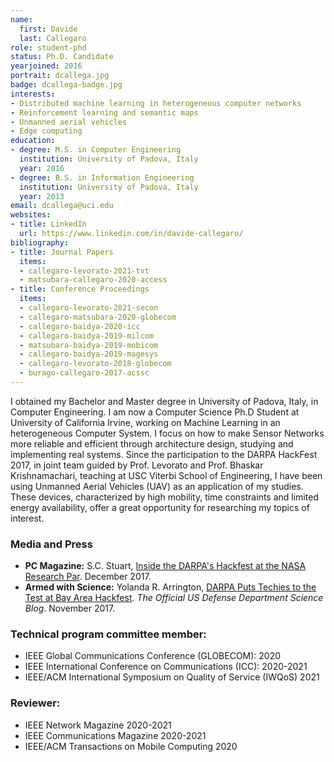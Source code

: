 ```yaml
---
name:
  first: Davide
  last: Callegaro
role: student-phd
status: Ph.D. Candidate
yearjoined: 2016
portrait: dcallega.jpg
badge: dcallega-badge.jpg
interests:
- Distributed machine learning in heterogeneous computer networks
- Reinforcement learning and semantic maps
- Unmanned aerial vehicles
- Edge computing
education:
- degree: M.S. in Computer Engineering
  institution: University of Padova, Italy
  year: 2016
- degree: B.S. in Information Engineering
  institution: University of Padova, Italy
  year: 2013
email: dcallega@uci.edu
websites:
- title: LinkedIn
  url: https://www.linkedin.com/in/davide-callegaro/
bibliography:
- title: Journal Papers
  items:
  - callegaro-levorato-2021-tvt
  - matsubara-callegaro-2020-access
- title: Conference Proceedings
  items:
  - callegaro-levorato-2021-secon
  - callegaro-matsubara-2020-globecom
  - callegaro-baidya-2020-icc
  - callegaro-baidya-2019-milcom
  - matsubara-baidya-2019-mobicom
  - callegaro-baidya-2019-magesys
  - callegaro-levorato-2018-globecom
  - burago-callegaro-2017-acssc
---
```


I obtained my Bachelor and Master degree in University of Padova, Italy, in Computer Engineering. 
I am now a Computer Science Ph.D Student at University of California Irvine, working on Machine Learning in an heterogeneous Computer System. I focus on how to make Sensor Networks more reliable and efficient through architecture design, studying and implementing real systems.
Since the participation to the DARPA HackFest 2017, in joint team guided by Prof. Levorato and Prof. Bhaskar Krishnamachari, teaching at USC Viterbi School of Engineering, I have been using Unmanned Aerial Vehicles (UAV) as an application of my studies.
These devices, characterized by high mobility, time constraints and limited energy availability, offer a great opportunity for researching my topics of interest.

### Media and Press
- **PC Magazine:** S.C. Stuart, [Inside the DARPA's Hackfest at the NASA Research Par](https://www.pcmag.com/news/357685/inside-darpas-hackfest-at-nasa-research-park). December 2017.
- **Armed with Science:** Yolanda R. Arrington, [DARPA Puts Techies to the Test at Bay Area Hackfest](https://www.technology.org/2017/11/22/darpa-puts-techies-to-the-test-at-bay-area-hackfest/). *The Official US Defense Department Science Blog*. November 2017.

### Technical program committee member:

- IEEE Global Communications Conference (GLOBECOM): 2020
- IEEE International Conference on Communications (ICC): 2020-2021
- IEEE/ACM International Symposium on Quality of Service (IWQoS) 2021

### Reviewer:

- IEEE Network Magazine 2020-2021
- IEEE Communications Magazine 2020-2021
- IEEE/ACM Transactions on Mobile Computing 2020
